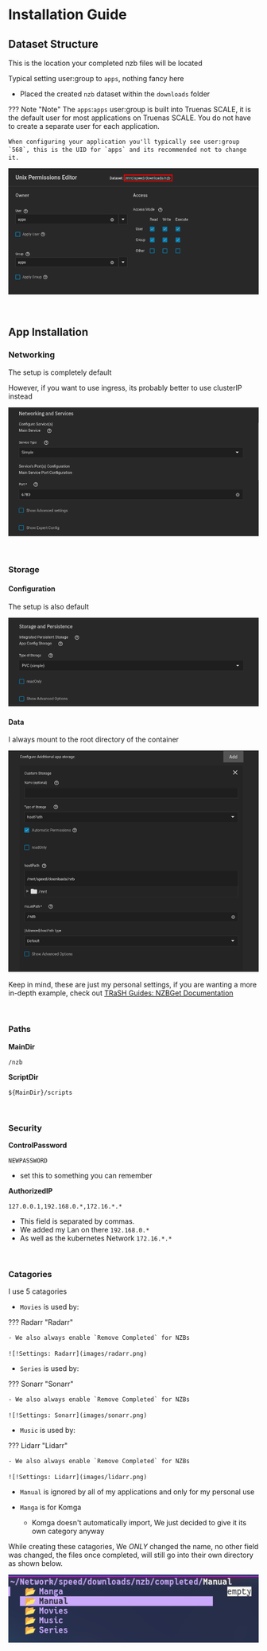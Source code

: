 # Installation Guide

## Dataset Structure

This is the location your completed nzb files will be located

Typical setting user:group to `apps`, nothing fancy here

- Placed the created `nzb` dataset within the `downloads` folder

??? Note "Note"
The `apps`:`apps` user:group is built into Truenas SCALE, it is the default user for most applications on Truenas SCALE. You do not have to create a separate user for each application.

    When configuring your application you'll typically see user:group `568`, this is the UID for `apps` and its recommended not to change it.

![!Dataset: Tube](images/dataset.png)

<br />

## App Installation

### Networking

The setup is completely default

However, if you want to use ingress, its probably better to use clusterIP instead

![!Networking: NZBGet](images/networking.png)

<br />

### Storage

#### Configuration

The setup is also default

![!Storage: NZBGet](images/storage_config.png)

#### Data

I always mount to the root directory of the container

![!Storage: NZBGet](images/storage_data.png)

Keep in mind, these are just my personal settings, if you are wanting a more in-depth example, check out [TRaSH Guides: NZBGet Documentation](https://trash-guides.info/Downloaders/NZBGet/Basic-Setup/)

<br />

### Paths

**MainDir**

```
/nzb
```

**ScriptDir**

```
${MainDir}/scripts
```

<br />

### Security

**ControlPassword**

```
NEWPASSWORD
```

- set this to something you can remember

**AuthorizedIP**

```
127.0.0.1,192.168.0.*,172.16.*.*
```

- This field is separated by commas.
- We added my Lan on there `192.168.0.*`
- As well as the kubernetes Network `172.16.*.*`

<br />

### Catagories

I use 5 catagories

- `Movies` is used by:

??? Radarr "Radarr"

    - We also always enable `Remove Completed` for NZBs

    ![!Settings: Radarr](images/radarr.png)

- `Series` is used by:

??? Sonarr "Sonarr"

    - We also always enable `Remove Completed` for NZBs

    ![!Settings: Sonarr](images/sonarr.png)

- `Music` is used by:

??? Lidarr "Lidarr"

    - We also always enable `Remove Completed` for NZBs

    ![!Settings: Lidarr](images/lidarr.png)

- `Manual` is ignored by all of my applications and only for my personal use

- `Manga` is for Komga
  - Komga doesn't automatically import, We just decided to give it its own category anyway

While creating these catagories, We _ONLY_ changed the name, no other field was changed, the files once completed, will still go into their own directory as shown below.

![!Structure: NZBGet](images/catagories_files.png)

<br />
